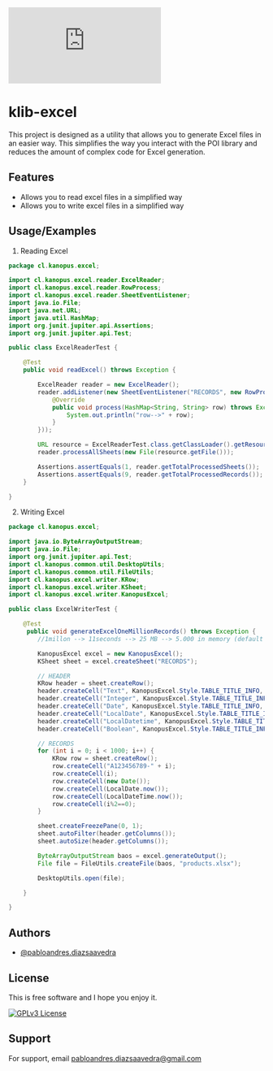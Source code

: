 
![Logo](https://www.kanopus.cl/admin/javax.faces.resource/images/logo-gray.png.xhtml?ln=paradise-layout)


# klib-excel

This project is designed as a utility that allows you to generate Excel files in an easier way.
This simplifies the way you interact with the POI library and reduces the amount of complex code for Excel generation.

## Features
- Allows you to read excel files in a simplified way
- Allows you to write excel files in a simplified way 

## Usage/Examples

1. Reading Excel
```java
package cl.kanopus.excel;

import cl.kanopus.excel.reader.ExcelReader;
import cl.kanopus.excel.reader.RowProcess;
import cl.kanopus.excel.reader.SheetEventListener;
import java.io.File;
import java.net.URL;
import java.util.HashMap;
import org.junit.jupiter.api.Assertions;
import org.junit.jupiter.api.Test;

public class ExcelReaderTest {

    @Test
    public void readExcel() throws Exception {

        ExcelReader reader = new ExcelReader();
        reader.addListener(new SheetEventListener("RECORDS", new RowProcess() {
            @Override
            public void process(HashMap<String, String> row) throws Exception {
                System.out.println("row-->" + row);
            }
        }));

        URL resource = ExcelReaderTest.class.getClassLoader().getResource("test_reader.xls");
        reader.processAllSheets(new File(resource.getFile()));

        Assertions.assertEquals(1, reader.getTotalProcessedSheets());
        Assertions.assertEquals(9, reader.getTotalProcessedRecords());
    }

}

```

2. Writing Excel
```java
package cl.kanopus.excel;

import java.io.ByteArrayOutputStream;
import java.io.File;
import org.junit.jupiter.api.Test;
import cl.kanopus.common.util.DesktopUtils;
import cl.kanopus.common.util.FileUtils;
import cl.kanopus.excel.writer.KRow;
import cl.kanopus.excel.writer.KSheet;
import cl.kanopus.excel.writer.KanopusExcel;

public class ExcelWriterTest {

    @Test
     public void generateExcelOneMillionRecords() throws Exception {
        //1millon --> 11seconds --> 25 MB --> 5.000 in memory (default contructor)

        KanopusExcel excel = new KanopusExcel();
        KSheet sheet = excel.createSheet("RECORDS");

        // HEADER
        KRow header = sheet.createRow();
        header.createCell("Text", KanopusExcel.Style.TABLE_TITLE_INFO, "This is the title of the CODE field");
        header.createCell("Integer", KanopusExcel.Style.TABLE_TITLE_INFO, "This is the title of the CODE field");
        header.createCell("Date", KanopusExcel.Style.TABLE_TITLE_INFO, "This is the title of the CODE field");
        header.createCell("LocalDate", KanopusExcel.Style.TABLE_TITLE_INFO, "This is the title of the CODE field");
        header.createCell("LocalDatetime", KanopusExcel.Style.TABLE_TITLE_INFO, "This is the title of the CODE field");
        header.createCell("Boolean", KanopusExcel.Style.TABLE_TITLE_INFO, "This is the title of the CODE field");

        // RECORDS
        for (int i = 0; i < 1000; i++) {
            KRow row = sheet.createRow();
            row.createCell("A123456789-" + i);
            row.createCell(i);
            row.createCell(new Date());
            row.createCell(LocalDate.now());
            row.createCell(LocalDateTime.now());
            row.createCell(i%2==0);
        }

        sheet.createFreezePane(0, 1);
        sheet.autoFilter(header.getColumns());
        sheet.autoSize(header.getColumns());

        ByteArrayOutputStream baos = excel.generateOutput();
        File file = FileUtils.createFile(baos, "products.xlsx");

        DesktopUtils.open(file);

    }

}
```

## Authors

- [@pabloandres.diazsaavedra](https://www.linkedin.com/in/pablo-diaz-saavedra-4b7b0522/)


## License

This is free software and I hope you enjoy it.

[![GPLv3 License](https://img.shields.io/badge/License-GPL%20v3-yellow.svg)](https://opensource.org/licenses/)





## Support

For support, email pabloandres.diazsaavedra@gmail.com


